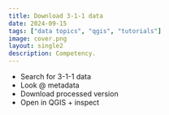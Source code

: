 ```yaml
---
title: Download 3-1-1 data
date: 2024-09-15
tags: ["data topics", "qgis", "tutorials"]
image: cover.png
layout: single2
description: Competency.
---
```


- Search for 3-1-1 data
- Look @ metadata
- Download processed version
- Open in QGIS + inspect
